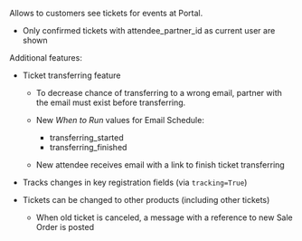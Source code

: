 Allows to customers see tickets for events at Portal.

* Only confirmed tickets with attendee_partner_id as current user are shown

Additional features:

* Ticket transferring feature

  - To decrease chance of transferring to a wrong email, partner with the email must exist before transferring.
  - New *When to Run* values for Email Schedule:

    * transferring_started
    * transferring_finished

  - New attendee receives email with a link to finish ticket transferring

* Tracks changes in key registration fields (via `tracking=True`)

* Tickets can be changed to other products (including other tickets)

  - When old ticket is canceled, a message with a reference to new Sale Order is posted
